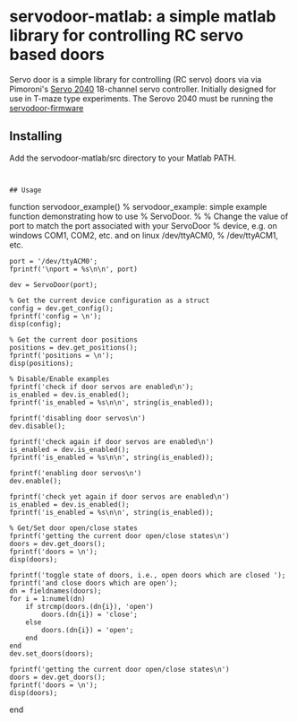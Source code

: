 # servodoor-matlab: a simple matlab library for controlling RC servo based doors 

Servo door is a simple library for controlling (RC servo) doors  via via
Pimoroni's [Servo 2040](https://shop.pimoroni.com/products/servo-2040)
18-channel servo controller. Initially designed for use in T-maze type
experiments. The Serovo 2040 must be running the
[servodoor-firmware](https://github.com/willdickson/servodoor-firmware)

## Installing
Add the servodoor-matlab/src directory to your Matlab PATH. 
```


## Usage

```
function servodoor_example()
    % servodoor_example: simple example function demonstrating how to use
    % ServoDoor.
    %
    % Change the value of port to match the port associated with your ServoDoor
    % device, e.g. on windows COM1, COM2, etc.  and on linux /dev/ttyACM0,
    % /dev/ttyACM1, etc.

    port = '/dev/ttyACM0';
    fprintf('\nport = %s\n\n', port)

    dev = ServoDoor(port);

    % Get the current device configuration as a struct
    config = dev.get_config();
    fprintf('config = \n');
    disp(config);

    % Get the current door positions
    positions = dev.get_positions();
    fprintf('positions = \n');
    disp(positions);

    % Disable/Enable examples
    fprintf('check if door servos are enabled\n');
    is_enabled = dev.is_enabled();
    fprintf('is_enabled = %s\n\n', string(is_enabled));

    fprintf('disabling door servos\n')
    dev.disable();

    fprintf('check again if door servos are enabled\n')
    is_enabled = dev.is_enabled();
    fprintf('is_enabled = %s\n\n', string(is_enabled));

    fprintf('enabling door servos\n')
    dev.enable();

    fprintf('check yet again if door servos are enabled\n')
    is_enabled = dev.is_enabled();
    fprintf('is_enabled = %s\n\n', string(is_enabled));

    % Get/Set door open/close states
    fprintf('getting the current door open/close states\n')
    doors = dev.get_doors();
    fprintf('doors = \n');
    disp(doors);

    fprintf('toggle state of doors, i.e., open doors which are closed ');
    fprintf('and close doors which are open');
    dn = fieldnames(doors);
    for i = 1:numel(dn)
        if strcmp(doors.(dn{i}), 'open')
            doors.(dn{i}) = 'close';
        else
            doors.(dn{i}) = 'open';
        end
    end
    dev.set_doors(doors);

    fprintf('getting the current door open/close states\n')
    doors = dev.get_doors();
    fprintf('doors = \n');
    disp(doors);

end
```

